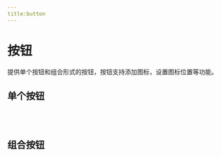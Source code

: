 ```yaml
---
title:button
---
```


# 按钮

提供单个按钮和组合形式的按钮，按钮支持添加图标，设置图标位置等功能。

## 单个按钮
<br/>
<br/>
<button-demo></button-demo>

## 组合按钮
